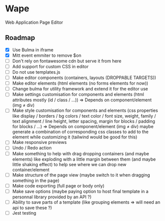 # Wape
Web Application Page Editor

## Roadmap
- [X] Use Bulma in iframe
- [X] Mitt event emmiter to remove $on
- [ ] Don't rely on fontawesome cdn but serve it from here
- [ ] Add support for custom CSS in editor
- [ ] Do not use templates.js
- [ ] Make editor components (containers, layouts (DROPPABLE TARGETS))
- [ ] Make editor elements (html elements (no forms elements for now))
- [ ] Change bulma for utility framework and extend it for the editor use
- [ ] Make settings customisation for components and elements (html attributes mostly (id / class / ...)) => Depends on component/element (img ≠ div)
- [ ] Make style customisation for components and elements (css properties like display / borders / bg colors / text color / font size, weight, family / text alignment / line height, letter spacing, margin for blocks / padding for blocks / ...) => Depends on component/element (img ≠ div) maybe generate a combination of corresponding css classes to add to the element while customizing it (tailwind would be good for this)
- [ ] Make responsive previews
- [ ] Undo / Redo action
- [ ] Make something to help with drag dropping containers (and maybe elements) like exploding with a little margin between them (and maybe little shaking effect) to help see where we can drop new container/element
- [ ] Make structure of the page view (maybe switch to it when dragging something in the page)
- [ ] Make code exporting (full page or body only)
- [ ] Make save options (maybe paying option to host final template in a personnal library provided by an API ?)
- [ ] Ability to save parts of a template (like grouping elements => will need an api to save these ?)
- [ ] Jest testing
